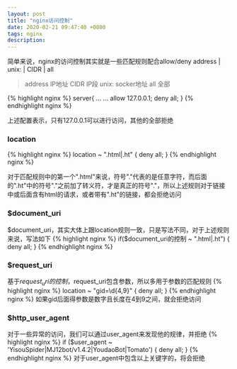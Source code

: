 ```yaml
---
layout: post
title: "nginx访问控制"
date: 2020-02-21 09:47:40 +0800
tags: nginx
description: 
---
```


简单来说，nginx的访问控制其实就是一些匹配规则配合allow/deny address | unix: | CIDR | all
> address IP地址
> CIDR IP段
> unix: socker地址
> all 全部

{% highlight nginx %}
server{
	...
	...
	allow 127.0.0.1;
	deny all;
}
{% endhighlight nginx %}

上述配置表示，只有127.0.0.1可以进行访问，其他的全部拒绝

### location

{% highlight nginx %}
location ~ ".html|\.ht" {
	deny all;
}
{% endhighlight nginx %}

对于匹配规则中的第一个".html"来说，符号"."代表的是任意字符，而后面的"\.ht"中的符号"."之前加了转义符，才是真正的符号"."，所以上述规则对于链接中或后面含有html的请求，或者带有".ht"的链接，都会拒绝访问

### $document_uri

$document_uri，其实大体上跟location规则一致，只是写法不同，对于上述规则来说，写法如下
{% highlight nginx %}
if($document_uri的控制 ~ ".html|\.ht") {
	deny all;
}
{% endhighlight nginx %}

### $request_uri

基于$request_uri的控制，$request_uri包含参数，所以多用于参数的匹配规则
{% highlight nginx %}
location ~ "gid=\d{4,9}" {
	deny all;
}
{% endhighlight nginx %}
如果gid后面得参数是数字且长度在4到9之间，就会拒绝访问

### $http_user_agent

对于一些异常的访问，我们可以通过user_agent来发现他的规律，并拒绝
{% highlight nginx %}
if ($user_agent ~ 'YisouSpider|MJ12bot/v1.4.2|YoudaoBot|Tomato')
{
    deny all;
}
{% endhighlight nginx %}
对于user_agent中包含以上关键字的，将会拒绝